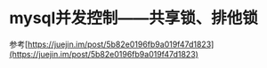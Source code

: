 
# mysql并发控制——共享锁、排他锁


参考[https://juejin.im/post/5b82e0196fb9a019f47d1823](https://juejin.im/post/5b82e0196fb9a019f47d1823)